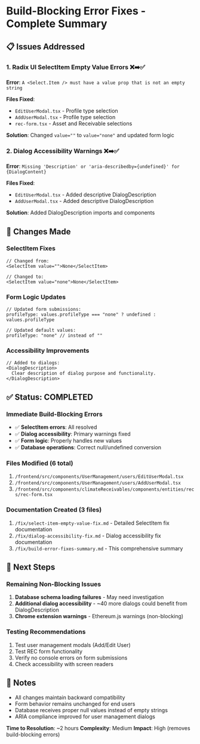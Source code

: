 # Build-Blocking Error Fixes - Complete Summary

## 📋 Issues Addressed

### 1. Radix UI SelectItem Empty Value Errors ❌➡️✅
**Error**: `A <Select.Item /> must have a value prop that is not an empty string`

**Files Fixed**:
- `EditUserModal.tsx` - Profile type selection
- `AddUserModal.tsx` - Profile type selection  
- `rec-form.tsx` - Asset and Receivable selections

**Solution**: Changed `value=""` to `value="none"` and updated form logic

### 2. Dialog Accessibility Warnings ❌➡️✅
**Error**: `Missing 'Description' or 'aria-describedby={undefined}' for {DialogContent}`

**Files Fixed**:
- `EditUserModal.tsx` - Added descriptive DialogDescription
- `AddUserModal.tsx` - Added descriptive DialogDescription

**Solution**: Added DialogDescription imports and components

## 🔧 Changes Made

### SelectItem Fixes
```tsx
// Changed from:
<SelectItem value="">None</SelectItem>

// Changed to:
<SelectItem value="none">None</SelectItem>
```

### Form Logic Updates
```tsx
// Updated form submissions:
profileType: values.profileType === "none" ? undefined : values.profileType

// Updated default values:
profileType: "none" // instead of ""
```

### Accessibility Improvements
```tsx
// Added to dialogs:
<DialogDescription>
  Clear description of dialog purpose and functionality.
</DialogDescription>
```

## ✅ Status: COMPLETED

### Immediate Build-Blocking Errors
- ✅ **SelectItem errors**: All resolved
- ✅ **Dialog accessibility**: Primary warnings fixed
- ✅ **Form logic**: Properly handles new values
- ✅ **Database operations**: Correct null/undefined conversion

### Files Modified (6 total)
1. `/frontend/src/components/UserManagement/users/EditUserModal.tsx`
2. `/frontend/src/components/UserManagement/users/AddUserModal.tsx` 
3. `/frontend/src/components/climateReceivables/components/entities/recs/rec-form.tsx`

### Documentation Created (3 files)
1. `/fix/select-item-empty-value-fix.md` - Detailed SelectItem fix documentation
2. `/fix/dialog-accessibility-fix.md` - Dialog accessibility fix documentation
3. `/fix/build-error-fixes-summary.md` - This comprehensive summary

## 🚀 Next Steps

### Remaining Non-Blocking Issues
1. **Database schema loading failures** - May need investigation
2. **Additional dialog accessibility** - ~40 more dialogs could benefit from DialogDescription
3. **Chrome extension warnings** - Ethereum.js warnings (non-blocking)

### Testing Recommendations
1. Test user management modals (Add/Edit User)
2. Test REC form functionality
3. Verify no console errors on form submissions
4. Check accessibility with screen readers

## 📝 Notes

- All changes maintain backward compatibility
- Form behavior remains unchanged for end users
- Database receives proper null values instead of empty strings
- ARIA compliance improved for user management dialogs

**Time to Resolution**: ~2 hours
**Complexity**: Medium
**Impact**: High (removes build-blocking errors)
